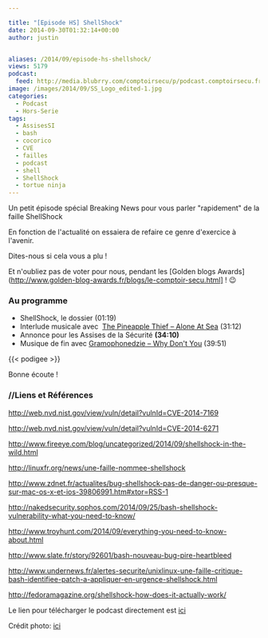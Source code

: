 ```yaml
---

title: "[Episode HS] ShellShock"
date: 2014-09-30T01:32:14+00:00
author: justin


aliases: /2014/09/episode-hs-shellshock/
views: 5179
podcast:
  feed: http://media.blubrry.com/comptoirsecu/p/podcast.comptoirsecu.fr/CSEC.HS02.2014-09-30.SHELLSHOCK.mp3
image: /images/2014/09/SS_Logo_edited-1.jpg
categories:
  - Podcast
  - Hors-Serie
tags:
  - AssisesSI
  - bash
  - cocorico
  - CVE
  - failles
  - podcast
  - shell
  - ShellShock
  - tortue ninja
---
```



Un petit épisode spécial Breaking News pour vous parler "rapidement" de la faille ShellShock

En fonction de l'actualité on essaiera de refaire ce genre d'exercice à l'avenir.

Dites-nous si cela vous a plu !

Et n'oubliez pas de voter pour nous, pendant les [Golden blogs Awards](http://www.golden-blog-awards.fr/blogs/le-comptoir-secu.html] ! 😉

### Au programme

  * ShellShock, le dossier<span > (01:19)</span>
  * Interlude musicale avec  [The Pineapple Thief – Alone At Sea](http://open.spotify.com/track/6f6bgd30sSbhOVSKB4t8UO) <span >(31:12)</span>
  * Annonce pour les Assises de la Sécurité **(34:10)**
  * Musique de fin avec [Gramophonedzie – Why Don't You](http://open.spotify.com/track/1Br4TTzH8uN64sff2nx46I) <span >(39:51)</span>




  {{< podigee >}}





Bonne écoute !

### //Liens et Références



<http://web.nvd.nist.gov/view/vuln/detail?vulnId=CVE-2014-7169>

<http://web.nvd.nist.gov/view/vuln/detail?vulnId=CVE-2014-6271>

<http://www.fireeye.com/blog/uncategorized/2014/09/shellshock-in-the-wild.html>

<http://linuxfr.org/news/une-faille-nommee-shellshock>

<http://www.zdnet.fr/actualites/bug-shellshock-pas-de-danger-ou-presque-sur-mac-os-x-et-ios-39806991.htm#xtor=RSS-1>

<http://nakedsecurity.sophos.com/2014/09/25/bash-shellshock-vulnerability-what-you-need-to-know/>

<http://www.troyhunt.com/2014/09/everything-you-need-to-know-about.html>

<http://www.slate.fr/story/92601/bash-nouveau-bug-pire-heartbleed>

<http://www.undernews.fr/alertes-securite/unixlinux-une-faille-critique-bash-identifiee-patch-a-appliquer-en-urgence-shellshock.html>

<http://fedoramagazine.org/shellshock-how-does-it-actually-work/>





Le lien pour télécharger le podcast directement est [ici](http://media.blubrry.com/comptoirsecu/p/www.comptoirsecu.fr/Episode/ComptoirSecu_Episode_HS2_ShellShock.mp3)

Crédit photo: [ici](http://newsplusnotes.blogspot.fr/2012/03/shell-shock-goodie-giveaway-winners.html)
